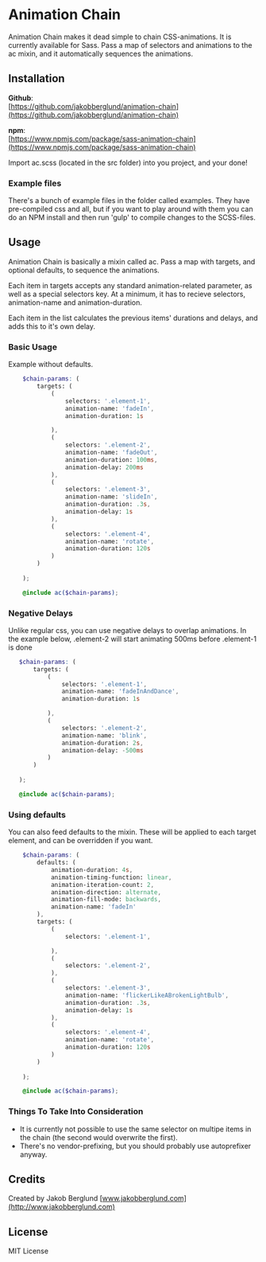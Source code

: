 # Animation Chain

Animation Chain makes it dead simple to chain CSS-animations. It is currently available for Sass. Pass a map of selectors and animations to the ac mixin, and it automatically sequences the animations.

## Installation

**Github**:<br />[https://github.com/jakobberglund/animation-chain](https://github.com/jakobberglund/animation-chain)

**npm**:<br />[https://www.npmjs.com/package/sass-animation-chain](https://www.npmjs.com/package/sass-animation-chain)

Import ac.scss (located in the src folder) into you project, and your done!


### Example files

There's a bunch of example files in the folder called examples. They have pre-compiled css and all, but if you want to play around with them you can do an NPM install and then run 'gulp' to compile changes to the SCSS-files. 

## Usage

Animation Chain is basically a mixin called ac. Pass a map with targets, and optional defaults, to sequence the animations.

Each item in targets accepts any standard animation-related parameter, as well as a special selectors key. At a minimum, it has to recieve selectors, animation-name and animation-duration.

Each item in the list calculates the previous items' durations and delays, and adds this to it's own delay.

### Basic Usage

Example without defaults.  
```scss
    $chain-params: (
        targets: (
            (
                selectors: '.element-1',
                animation-name: 'fadeIn',
                animation-duration: 1s

            ),
            (
                selectors: '.element-2',
                animation-name: 'fadeOut',
                animation-duration: 100ms,
                animation-delay: 200ms
            ),
            (
                selectors: '.element-3',
                animation-name: 'slideIn',
                animation-duration: .3s,
                animation-delay: 1s
            ),
            (
                selectors: '.element-4',
                animation-name: 'rotate',
                animation-duration: 120s
            )
        )
        
    );

    @include ac($chain-params);
```

### Negative Delays

Unlike regular css, you can use negative delays to overlap animations. In the example below, .element-2 will start animating 500ms before .element-1 is done
 ```scss
    $chain-params: (
        targets: (
            (
                selectors: '.element-1',
                animation-name: 'fadeInAndDance',
                animation-duration: 1s

            ),
            (
                selectors: '.element-2',
                animation-name: 'blink',
                animation-duration: 2s,
                animation-delay: -500ms
            )
        )
        
    );

    @include ac($chain-params);
```

### Using defaults
You can also feed defaults to the mixin. These will be applied to each target element, and can be overridden if you want.
```scss
    $chain-params: (
        defaults: (
            animation-duration: 4s,
            animation-timing-function: linear,
            animation-iteration-count: 2,
            animation-direction: alternate,
            animation-fill-mode: backwards,
            animation-name: 'fadeIn'
        ),
        targets: (
            (
                selectors: '.element-1',

            ),
            (
                selectors: '.element-2',
            ),
            (
                selectors: '.element-3',
                animation-name: 'flickerLikeABrokenLightBulb',
                animation-duration: .3s,
                animation-delay: 1s
            ),
            (
                selectors: '.element-4',
                animation-name: 'rotate',
                animation-duration: 120s
            )
        )
        
    );

    @include ac($chain-params);
```

### Things To Take Into Consideration

* It is currently not possible to use the same selector on multipe items in the chain (the second would overwrite the first).
* There's no vendor-prefixing, but you should probably use autoprefixer anyway.


## Credits

Created by Jakob Berglund [www.jakobberglund.com](http://www.jakobberglund.com)

## License

MIT License